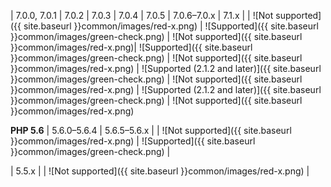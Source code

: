 <div markdown="1">

| 7.0.0, 7.0.1 | 7.0.2 | 7.0.3 | 7.0.4 | 7.0.5 | 7.0.6&ndash;7.0.x | 7.1.x |
| ![Not supported]({{ site.baseurl }}common/images/red-x.png) | ![Supported]({{ site.baseurl }}common/images/green-check.png) | ![Not supported]({{ site.baseurl }}common/images/red-x.png)| ![Supported]({{ site.baseurl }}common/images/green-check.png) | ![Not supported]({{ site.baseurl }}common/images/red-x.png) | ![Supported (2.1.2 and later)]({{ site.baseurl }}common/images/green-check.png) | ![Not supported]({{ site.baseurl }}common/images/red-x.png)
| ![Supported (2.1.2 and later)]({{ site.baseurl }}common/images/green-check.png) 
| ![Not supported]({{ site.baseurl }}common/images/red-x.png) 

**PHP 5.6**
| 5.6.0&ndash;5.6.4 | 5.6.5&ndash;5.6.x |
| ![Not supported]({{ site.baseurl }}common/images/red-x.png) | ![Supported]({{ site.baseurl }}common/images/green-check.png) |

| 5.5.x |
| ![Not supported]({{ site.baseurl }}common/images/red-x.png) |

